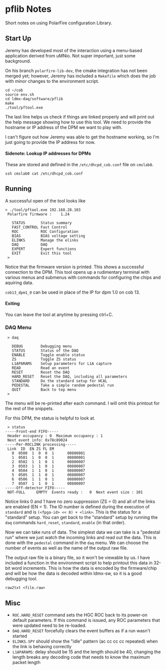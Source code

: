 # pflib Notes

Short notes on using PolarFire configuration Library.

## Start Up

Jeremy has developed most of the interaction using a menu-based
application derived from uMNio. Not super important, just some background.

On his branch `polarfire-lib-dev`, the cmake integration has not been merged yet;
however, Jeremy has included a `Makefile` which does the job with minor changes 
to the environment script.

```
cd ~/cob
source env.sh
cd ldmx-daq/software/pflib
make
./tool/pftool.exe
```

The last line helps us check if things are linked properly and will
print out the help message showing how to use this tool.
We need to provide the hostname or IP address of the DPM we want to play with.

I can't figure out how Jeremy was able to get the hostname working,
so I'm just going to provide the IP address for now.

#### Sidenote: Lookup IP addresses for DPMs
These are stored and defined in the `/etc/dhcpd_cob.conf` file on `cmslab0`.
```
ssh cmslab0 cat /etc/dhcpd_cob.conf
```

## Running
A successful open of the tool looks like
```
> ./tool/pftool.exe 192.168.28.103
 Polarfire firmware :    1.24

   STATUS       Status summary
   FAST_CONTROL Fast Control
   ROC          ROC Configuration
   BIAS         BIAS voltage setting
   ELINKS       Manage the elinks
   DAQ          DAQ
   EXPERT       Expert functions
   EXIT         Exit this tool
 >
```
Notice that the firmware version is printed. This shows a successful connection to the DPM.
This tool opens up a rudimentary terminal with various menus and submenus with commands
for configuring the chips and aquiring data.

`cob13_dpm1_0` can be used in place of the IP for dpm 1.0 on cob 13.

#### Exiting
You can leave the tool at anytime by pressing ctrl+C.

### DAQ Menu
```
 > daq

   DEBUG        Debugging menu
   STATUS       Status of the DAQ
   ENABLE       Toggle enable status
   ZS           Toggle ZS status
   L1APARAMS    Setup parameters for L1A capture
   READ         Read an event
   RESET        Reset the DAQ
   HARD_RESET   Reset the DAQ, including all parameters
   STANDARD     Do the standard setup for HCAL
   PEDESTAL     Take a simple random pedestal run
   QUIT         Back to top menu
 >
```

The menu will be re-printed after each command. 
I will omit this printout for the rest of the snippets.

For this DPM, the status is helpful to look at.
```
 > status
-----Front-end FIFO-----
 Header occupancy : 0  Maximum occupancy : 1
 Next event info: 0x78c89024
-----Per-ROCLINK processing-----
 Link  ID  EN ZS FL EM
   0  0500  1  0  0  1      00800001
   1  0501  1  0  0  1      00800001
   2  0502  1  1  0  1      00800007
   3  0503  1  1  0  1      00800007
   4  0504  1  1  0  1      00800007
   5  0505  1  1  0  1      00800007
   6  0506  1  1  0  1      00800007
   7  0507  1  1  0  1      00800007
-----Off-detector FIFO-----
 NOT-FULL     EMPTY  Events ready :   0  Next event size : 101
```
Notice links 0 and 1 have no zero suppression (ZS = 0) and all of the links are enabled (EN = 1).
The ID number is defined during the execution of `standard` and is `(<fpga-id> << 8) + <link>`.
This is the status for a "standard" setup. You can get back to the "standard" setup
by running the `daq` commands `hard_reset`, `standard`, `enable` (in that order).

Now we can take runs of data.
The simplest data we can take is a "pedestal run" 
where we just watch the incoming links and read out the data.
This is done with the `pedestal` command in the `daq` menu.
We can choose the number of events as well as the name of the output raw file.

The output raw file is a binary file, so it won't be viewable by us.
I have included a function in the environment script to help printout this data
in 32-bit word increments. This is how the data is encoded by the firmware/chip and
will be how the data is decoded within ldmx-sw, so it is a good debugging tool.
```
raw2txt <file.raw>
```

## Misc

- `ROC.HARD_RESET` command sets the HGC ROC back to its power-on default parameters. If this command is issued, any ROC parameters that were updated need to be re-loaded.
- `DAQ.HARD_RESET` forcefully clears the event buffers as if a run wasn't started
- `ELINKS.SPY` should show the "idle" pattern (ac cc cc cc repeated) when the link is behaving correctly
- `L1APARAMS`: delay should be 15 and the length should be 40, changing the length breaks any decoding code that needs to know the maximum packet length

